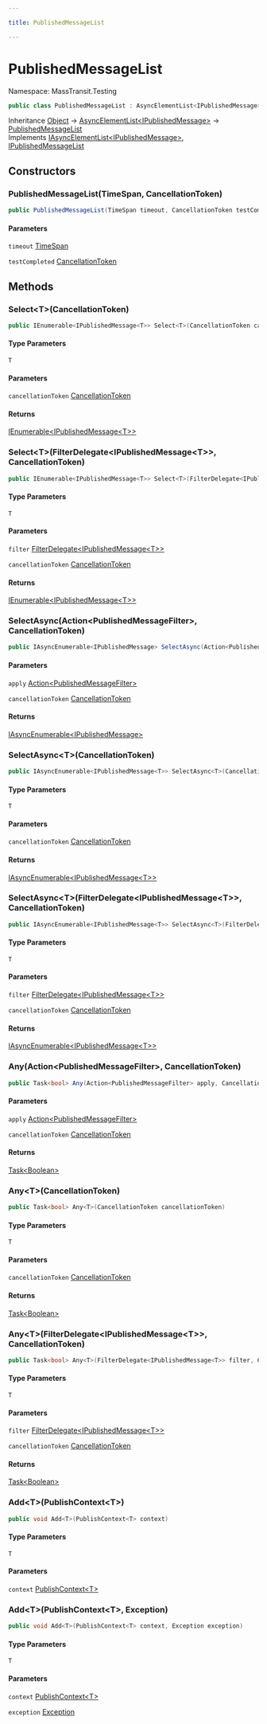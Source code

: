 ```yaml
---

title: PublishedMessageList

---
```


# PublishedMessageList

Namespace: MassTransit.Testing

```csharp
public class PublishedMessageList : AsyncElementList<IPublishedMessage>, IAsyncElementList<IPublishedMessage>, IPublishedMessageList
```

Inheritance [Object](https://learn.microsoft.com/en-us/dotnet/api/system.object) → [AsyncElementList\<IPublishedMessage\>](../masstransit-testing-implementations/asyncelementlist-1) → [PublishedMessageList](../masstransit-testing/publishedmessagelist)<br/>
Implements [IAsyncElementList\<IPublishedMessage\>](../masstransit-testing/iasyncelementlist-1), [IPublishedMessageList](../masstransit-testing/ipublishedmessagelist)

## Constructors

### **PublishedMessageList(TimeSpan, CancellationToken)**

```csharp
public PublishedMessageList(TimeSpan timeout, CancellationToken testCompleted)
```

#### Parameters

`timeout` [TimeSpan](https://learn.microsoft.com/en-us/dotnet/api/system.timespan)<br/>

`testCompleted` [CancellationToken](https://learn.microsoft.com/en-us/dotnet/api/system.threading.cancellationtoken)<br/>

## Methods

### **Select\<T\>(CancellationToken)**

```csharp
public IEnumerable<IPublishedMessage<T>> Select<T>(CancellationToken cancellationToken)
```

#### Type Parameters

`T`<br/>

#### Parameters

`cancellationToken` [CancellationToken](https://learn.microsoft.com/en-us/dotnet/api/system.threading.cancellationtoken)<br/>

#### Returns

[IEnumerable\<IPublishedMessage\<T\>\>](https://learn.microsoft.com/en-us/dotnet/api/system.collections.generic.ienumerable-1)<br/>

### **Select\<T\>(FilterDelegate\<IPublishedMessage\<T\>\>, CancellationToken)**

```csharp
public IEnumerable<IPublishedMessage<T>> Select<T>(FilterDelegate<IPublishedMessage<T>> filter, CancellationToken cancellationToken)
```

#### Type Parameters

`T`<br/>

#### Parameters

`filter` [FilterDelegate\<IPublishedMessage\<T\>\>](../masstransit-testing/filterdelegate-1)<br/>

`cancellationToken` [CancellationToken](https://learn.microsoft.com/en-us/dotnet/api/system.threading.cancellationtoken)<br/>

#### Returns

[IEnumerable\<IPublishedMessage\<T\>\>](https://learn.microsoft.com/en-us/dotnet/api/system.collections.generic.ienumerable-1)<br/>

### **SelectAsync(Action\<PublishedMessageFilter\>, CancellationToken)**

```csharp
public IAsyncEnumerable<IPublishedMessage> SelectAsync(Action<PublishedMessageFilter> apply, CancellationToken cancellationToken)
```

#### Parameters

`apply` [Action\<PublishedMessageFilter\>](https://learn.microsoft.com/en-us/dotnet/api/system.action-1)<br/>

`cancellationToken` [CancellationToken](https://learn.microsoft.com/en-us/dotnet/api/system.threading.cancellationtoken)<br/>

#### Returns

[IAsyncEnumerable\<IPublishedMessage\>](https://learn.microsoft.com/en-us/dotnet/api/system.collections.generic.iasyncenumerable-1)<br/>

### **SelectAsync\<T\>(CancellationToken)**

```csharp
public IAsyncEnumerable<IPublishedMessage<T>> SelectAsync<T>(CancellationToken cancellationToken)
```

#### Type Parameters

`T`<br/>

#### Parameters

`cancellationToken` [CancellationToken](https://learn.microsoft.com/en-us/dotnet/api/system.threading.cancellationtoken)<br/>

#### Returns

[IAsyncEnumerable\<IPublishedMessage\<T\>\>](https://learn.microsoft.com/en-us/dotnet/api/system.collections.generic.iasyncenumerable-1)<br/>

### **SelectAsync\<T\>(FilterDelegate\<IPublishedMessage\<T\>\>, CancellationToken)**

```csharp
public IAsyncEnumerable<IPublishedMessage<T>> SelectAsync<T>(FilterDelegate<IPublishedMessage<T>> filter, CancellationToken cancellationToken)
```

#### Type Parameters

`T`<br/>

#### Parameters

`filter` [FilterDelegate\<IPublishedMessage\<T\>\>](../masstransit-testing/filterdelegate-1)<br/>

`cancellationToken` [CancellationToken](https://learn.microsoft.com/en-us/dotnet/api/system.threading.cancellationtoken)<br/>

#### Returns

[IAsyncEnumerable\<IPublishedMessage\<T\>\>](https://learn.microsoft.com/en-us/dotnet/api/system.collections.generic.iasyncenumerable-1)<br/>

### **Any(Action\<PublishedMessageFilter\>, CancellationToken)**

```csharp
public Task<bool> Any(Action<PublishedMessageFilter> apply, CancellationToken cancellationToken)
```

#### Parameters

`apply` [Action\<PublishedMessageFilter\>](https://learn.microsoft.com/en-us/dotnet/api/system.action-1)<br/>

`cancellationToken` [CancellationToken](https://learn.microsoft.com/en-us/dotnet/api/system.threading.cancellationtoken)<br/>

#### Returns

[Task\<Boolean\>](https://learn.microsoft.com/en-us/dotnet/api/system.threading.tasks.task-1)<br/>

### **Any\<T\>(CancellationToken)**

```csharp
public Task<bool> Any<T>(CancellationToken cancellationToken)
```

#### Type Parameters

`T`<br/>

#### Parameters

`cancellationToken` [CancellationToken](https://learn.microsoft.com/en-us/dotnet/api/system.threading.cancellationtoken)<br/>

#### Returns

[Task\<Boolean\>](https://learn.microsoft.com/en-us/dotnet/api/system.threading.tasks.task-1)<br/>

### **Any\<T\>(FilterDelegate\<IPublishedMessage\<T\>\>, CancellationToken)**

```csharp
public Task<bool> Any<T>(FilterDelegate<IPublishedMessage<T>> filter, CancellationToken cancellationToken)
```

#### Type Parameters

`T`<br/>

#### Parameters

`filter` [FilterDelegate\<IPublishedMessage\<T\>\>](../masstransit-testing/filterdelegate-1)<br/>

`cancellationToken` [CancellationToken](https://learn.microsoft.com/en-us/dotnet/api/system.threading.cancellationtoken)<br/>

#### Returns

[Task\<Boolean\>](https://learn.microsoft.com/en-us/dotnet/api/system.threading.tasks.task-1)<br/>

### **Add\<T\>(PublishContext\<T\>)**

```csharp
public void Add<T>(PublishContext<T> context)
```

#### Type Parameters

`T`<br/>

#### Parameters

`context` [PublishContext\<T\>](../../masstransit-abstractions/masstransit/publishcontext-1)<br/>

### **Add\<T\>(PublishContext\<T\>, Exception)**

```csharp
public void Add<T>(PublishContext<T> context, Exception exception)
```

#### Type Parameters

`T`<br/>

#### Parameters

`context` [PublishContext\<T\>](../../masstransit-abstractions/masstransit/publishcontext-1)<br/>

`exception` [Exception](https://learn.microsoft.com/en-us/dotnet/api/system.exception)<br/>
